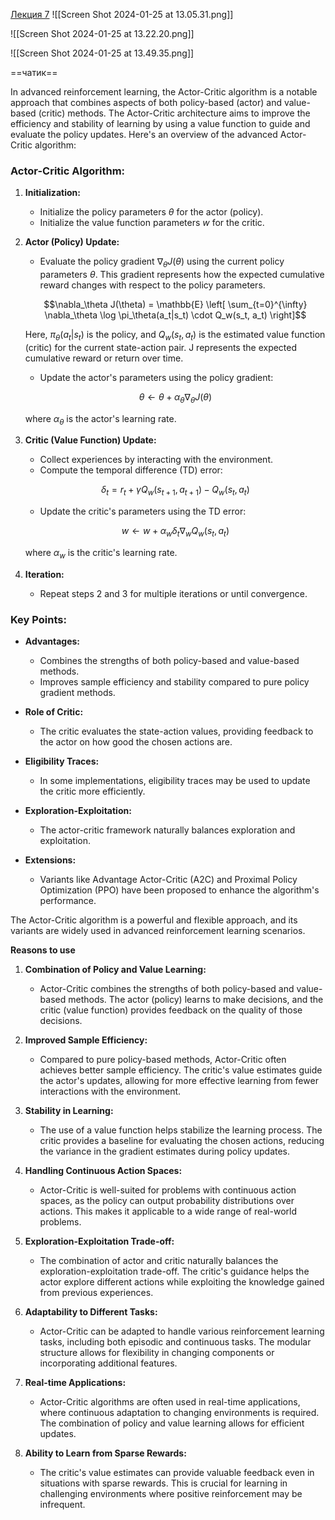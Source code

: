 [Лекция 7](https://youtu.be/5uEtHSykDmE?si=WZNf8Aper86wSsL1)
![[Screen Shot 2024-01-25 at 13.05.31.png]]

![[Screen Shot 2024-01-25 at 13.22.20.png]]

![[Screen Shot 2024-01-25 at 13.49.35.png]]

==чатик==

In advanced reinforcement learning, the Actor-Critic algorithm is a notable approach that combines aspects of both policy-based (actor) and value-based (critic) methods. The Actor-Critic architecture aims to improve the efficiency and stability of learning by using a value function to guide and evaluate the policy updates. Here's an overview of the advanced Actor-Critic algorithm:

### Actor-Critic Algorithm:

1. **Initialization:**
   - Initialize the policy parameters $\theta$ for the actor (policy).
   - Initialize the value function parameters $w$ for the critic.

2. **Actor (Policy) Update:**
   - Evaluate the policy gradient $\nabla_\theta J(\theta)$ using the current policy parameters $\theta$. This gradient represents how the expected cumulative reward changes with respect to the policy parameters.

   $$\nabla_\theta J(\theta) = \mathbb{E} \left[ \sum_{t=0}^{\infty} \nabla_\theta \log \pi_\theta(a_t|s_t) \cdot Q_w(s_t, a_t) \right]$$

   Here, $\pi_\theta(a_t|s_t)$ is the policy, and $Q_w(s_t, a_t)$ is the estimated value function (critic) for the current state-action pair. J represents the expected cumulative reward or return over time.

   - Update the actor's parameters using the policy gradient:

   $$\theta \leftarrow \theta + \alpha_\theta \nabla_\theta J(\theta)$$

   where $\alpha_\theta$ is the actor's learning rate.

3. **Critic (Value Function) Update:**
   - Collect experiences by interacting with the environment.
   - Compute the temporal difference (TD) error:

   $$\delta_t = r_t + \gamma Q_w(s_{t+1}, a_{t+1}) - Q_w(s_t, a_t)$$

   - Update the critic's parameters using the TD error:

   $$w \leftarrow w + \alpha_w \delta_t \nabla_w Q_w(s_t, a_t)$$

   where $\alpha_w$ is the critic's learning rate.

4. **Iteration:**
   - Repeat steps 2 and 3 for multiple iterations or until convergence.

### Key Points:

- **Advantages:**
  - Combines the strengths of both policy-based and value-based methods.
  - Improves sample efficiency and stability compared to pure policy gradient methods.

- **Role of Critic:**
  - The critic evaluates the state-action values, providing feedback to the actor on how good the chosen actions are.

- **Eligibility Traces:**
  - In some implementations, eligibility traces may be used to update the critic more efficiently.

- **Exploration-Exploitation:**
  - The actor-critic framework naturally balances exploration and exploitation.

- **Extensions:**
  - Variants like Advantage Actor-Critic (A2C) and Proximal Policy Optimization (PPO) have been proposed to enhance the algorithm's performance.

The Actor-Critic algorithm is a powerful and flexible approach, and its variants are widely used in advanced reinforcement learning scenarios.

**Reasons to use**

1. **Combination of Policy and Value Learning:**
    
    - Actor-Critic combines the strengths of both policy-based and value-based methods. The actor (policy) learns to make decisions, and the critic (value function) provides feedback on the quality of those decisions.
2. **Improved Sample Efficiency:**
    
    - Compared to pure policy-based methods, Actor-Critic often achieves better sample efficiency. The critic's value estimates guide the actor's updates, allowing for more effective learning from fewer interactions with the environment.
3. **Stability in Learning:**
    
    - The use of a value function helps stabilize the learning process. The critic provides a baseline for evaluating the chosen actions, reducing the variance in the gradient estimates during policy updates.
4. **Handling Continuous Action Spaces:**
    
    - Actor-Critic is well-suited for problems with continuous action spaces, as the policy can output probability distributions over actions. This makes it applicable to a wide range of real-world problems.
5. **Exploration-Exploitation Trade-off:**
    
    - The combination of actor and critic naturally balances the exploration-exploitation trade-off. The critic's guidance helps the actor explore different actions while exploiting the knowledge gained from previous experiences.
6. **Adaptability to Different Tasks:**
    
    - Actor-Critic can be adapted to handle various reinforcement learning tasks, including both episodic and continuous tasks. The modular structure allows for flexibility in changing components or incorporating additional features.
7. **Real-time Applications:**
    
    - Actor-Critic algorithms are often used in real-time applications, where continuous adaptation to changing environments is required. The combination of policy and value learning allows for efficient updates.
8. **Ability to Learn from Sparse Rewards:**
    
    - The critic's value estimates can provide valuable feedback even in situations with sparse rewards. This is crucial for learning in challenging environments where positive reinforcement may be infrequent.